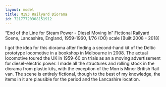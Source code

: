 ```yaml
---
layout: model
title: M193 Railyard Diorama
id: 72177720308151912
---
```


“End of the Line for Steam Power - Diesel Moving In”
Fictional Railyard Scene, Lancashire, England, 1959-1960, 1/76 (OO) scale
[Built 2008 - 2018]

I got the idea for this diorama after finding a second-hand kit of the Deltic prototype locomotive in a bookshop in Melbourne in 2008. The actual locomotive toured the UK in 1959-60 on trials as an a moving advertisement for diesel-electric power. I made all the structures and rolling stock in the diorama from plastic kits, with the exception of the Morris Minor British Rail van. The scene is entirely fictional, though to the best of my knowledge, the items in it are plausible for the period and the Lancashire location. 


